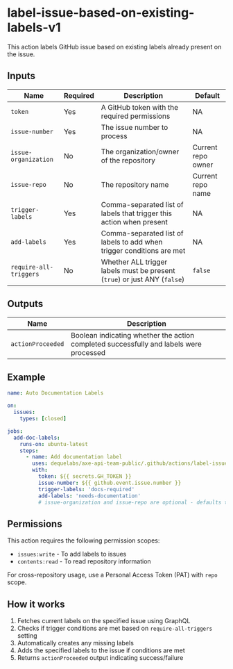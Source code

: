# label-issue-based-on-existing-labels-v1

This action labels GitHub issue based on existing labels already present on the issue.

## Inputs

| Name                   | Required | Description                                                               | Default            |
| ---------------------- | -------- | ------------------------------------------------------------------------- | ------------------ |
| `token`                | Yes      | A GitHub token with the required permissions                              | NA                 |
| `issue-number`         | Yes      | The issue number to process                                               | NA                 |
| `issue-organization`   | No       | The organization/owner of the repository                                  | Current repo owner |
| `issue-repo`           | No       | The repository name                                                       | Current repo name  |
| `trigger-labels`       | Yes      | Comma-separated list of labels that trigger this action when present      | NA                 |
| `add-labels`           | Yes      | Comma-separated list of labels to add when trigger conditions are met     | NA                 |
| `require-all-triggers` | No       | Whether ALL trigger labels must be present (`true`) or just ANY (`false`) | `false`            |

## Outputs

| Name              | Description                                                                            |
| ----------------- | -------------------------------------------------------------------------------------- |
| `actionProceeded` | Boolean indicating whether the action completed successfully and labels were processed |

## Example

```yaml
name: Auto Documentation Labels

on:
  issues:
    types: [closed]

jobs:
  add-doc-labels:
    runs-on: ubuntu-latest
    steps:
      - name: Add documentation label
        uses: dequelabs/axe-api-team-public/.github/actions/label-issue-based-on-existing-labels-v1@main
        with:
          token: ${{ secrets.GH_TOKEN }}
          issue-number: ${{ github.event.issue.number }}
          trigger-labels: 'docs-required'
          add-labels: 'needs-documentation'
          # issue-organization and issue-repo are optional - defaults to current repository
```

## Permissions

This action requires the following permission scopes:

- `issues:write` - To add labels to issues
- `contents:read` - To read repository information

For cross-repository usage, use a Personal Access Token (PAT) with `repo` scope.

## How it works

1. Fetches current labels on the specified issue using GraphQL
2. Checks if trigger conditions are met based on `require-all-triggers` setting
3. Automatically creates any missing labels
4. Adds the specified labels to the issue if conditions are met
5. Returns `actionProceeded` output indicating success/failure

